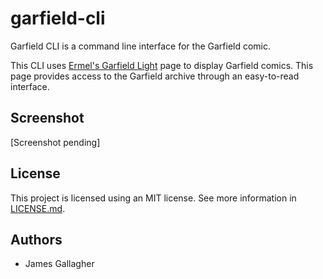 # garfield-cli

Garfield CLI is a command line interface for the Garfield comic.

This CLI uses [Ermel's Garfield Light](https://ermel.org/garfield.php) page to display Garfield comics. This page provides access to the Garfield archive through an easy-to-read interface.

## Screenshot

[Screenshot pending]

## License

This project is licensed using an MIT license. See more information in [LICENSE.md](https://github.com/jamesgallagher432/garfield-cli/blob/master/LICENSE.md).

## Authors

- James Gallagher